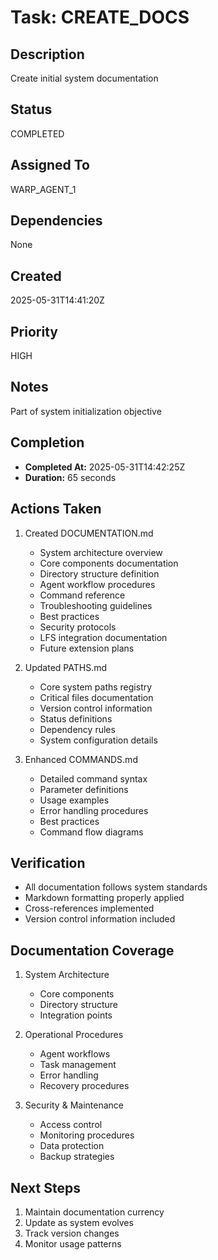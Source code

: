 # Task: CREATE_DOCS

## Description
Create initial system documentation

## Status
COMPLETED

## Assigned To
WARP_AGENT_1

## Dependencies
None

## Created
2025-05-31T14:41:20Z

## Priority
HIGH

## Notes
Part of system initialization objective

## Completion
- **Completed At:** 2025-05-31T14:42:25Z
- **Duration:** 65 seconds

## Actions Taken
1. Created DOCUMENTATION.md
   - System architecture overview
   - Core components documentation
   - Directory structure definition
   - Agent workflow procedures
   - Command reference
   - Troubleshooting guidelines
   - Best practices
   - Security protocols
   - LFS integration documentation
   - Future extension plans

2. Updated PATHS.md
   - Core system paths registry
   - Critical files documentation
   - Version control information
   - Status definitions
   - Dependency rules
   - System configuration details

3. Enhanced COMMANDS.md
   - Detailed command syntax
   - Parameter definitions
   - Usage examples
   - Error handling procedures
   - Best practices
   - Command flow diagrams

## Verification
- All documentation follows system standards
- Markdown formatting properly applied
- Cross-references implemented
- Version control information included

## Documentation Coverage
1. System Architecture
   - Core components
   - Directory structure
   - Integration points

2. Operational Procedures
   - Agent workflows
   - Task management
   - Error handling
   - Recovery procedures

3. Security & Maintenance
   - Access control
   - Monitoring procedures
   - Data protection
   - Backup strategies

## Next Steps
1. Maintain documentation currency
2. Update as system evolves
3. Track version changes
4. Monitor usage patterns
